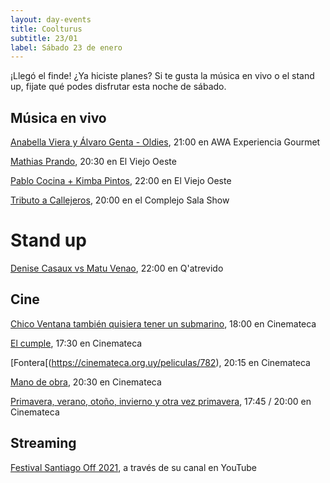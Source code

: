 ```yaml
---
layout: day-events
title: Coolturus
subtitle: 23/01
label: Sábado 23 de enero
---
```

¡Llegó el finde! ¿Ya hiciste planes? Si te gusta la música en vivo o el stand up, fijate qué podes disfrutar esta noche de sábado.

## Música en vivo

[Anabella Viera y Álvaro Genta - Oldies](https://instagram.com/awacpm?igshid=bnxbe5z1ehi0), 21:00 en AWA Experiencia Gourmet

[Mathias Prando](https://instagram.com/viejooeste.prado?igshid=11rsgnlou42g5), 20:30 en El Viejo Oeste

[Pablo Cocina + Kimba Pintos](https://instagram.com/viejooeste.prado?igshid=11rsgnlou42g5), 22:00 en El Viejo Oeste

[Tributo a Callejeros](https://instagram.com/csalashow?igshid=1a5lxhedu19cl), 20:00 en el Complejo Sala Show

# Stand up

[Denise Casaux vs Matu Venao](https://instagram.com/qatrevido?igshid=8bj6dzn4g7aj), 22:00 en Q'atrevido

## Cine

[Chico Ventana también quisiera tener un submarino](https://cinemateca.org.uy/peliculas/1001), 18:00 en Cinemateca

[El cumple](https://cinemateca.org.uy/peliculas/979), 17:30 en Cinemateca

[Fontera[(https://cinemateca.org.uy/peliculas/782), 20:15 en Cinemateca

[Mano de obra](https://cinemateca.org.uy/peliculas/959), 20:30 en Cinemateca

[Primavera, verano, otoño, invierno y otra vez primavera](https://cinemateca.org.uy/calendario), 17:45 / 20:00 en Cinemateca

## Streaming

[Festival Santiago Off 2021](https://www.instagram.com/fundacionsantiagooff/), a través de su canal en YouTube
